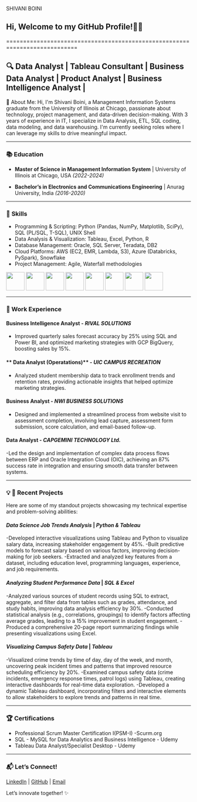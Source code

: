 SHIVANI BOINI
## Hi, Welcome to my GitHub Profile!👋🚀
===========================================================================
## 🔍 Data Analyst | Tableau Consultant | Business Data Analyst | Product Analyst | Business Intelligence Analyst |
📖 About Me:
Hi, I'm Shivani Boini, a Management Information Systems graduate from the University of Illinois at Chicago, passionate about technology, project management, and data-driven decision-making. With 3 years of experience in IT, I specialize in Data Analysis, ETL, SQL coding, data modeling, and data warehousing. I'm currently seeking roles where I can leverage my skills to drive meaningful impact.


---
### 📚 **Education**
- **Master of Science in Management Information System** | University of Illinois at Chicago, USA _(2022-2024)_

- **Bachelor’s in Electronics and Communications Engineering** | Anurag University, India _(2016-2020)_
  

---
### 🌟 **Skills**
- Programming & Scripting: Python (Pandas, NumPy, Matplotlib, SciPy), SQL (PL/SQL, T-SQL), UNIX Shell
- Data Analysis & Visualization: Tableau, Excel, Python, R
- Database Management: Oracle, SQL Server, Teradata, DB2
- Cloud Platforms: AWS (EC2, EMR, Lambda, S3), Azure (Databricks, PySpark), Snowflake
- Project Management: Agile, Waterfall methodologies

<code><img height="50" src="https://www.vectorlogo.zone/logos/python/python-ar21.svg"></code>
<code><img height="50" src="https://www.vectorlogo.zone/logos/google_cloud/google_cloud-ar21.svg"></code>
<code><img height="50" src="https://www.vectorlogo.zone/logos/mysql/mysql-ar21.svg"></code>
<code><img height="50" src="https://www.vectorlogo.zone/logos/amazon_aws/amazon_aws-ar21.svg"></code>
<code><img height="50" src="https://www.vectorlogo.zone/logos/mongodb/mongodb-ar21.svg"></code>
<code><img height="50" src="https://www.vectorlogo.zone/logos/w3_html5/w3_html5-ar21.svg"></code>
<code><img height="50" src="https://www.vectorlogo.zone/logos/r-project/r-project-ar21.svg"></code>
<code><img height="50" src="https://www.vectorlogo.zone/logos/tableau/"></code>


---
### **💼 Work Experience**
#### **Business Intelligence Analyst** - *RIVAL SOLUTIONS*
- Improved quarterly sales forecast accuracy by 25% using SQL and Power BI, and optimized marketing strategies with GCP BigQuery, boosting sales by 15%.
 
#### ** Data Analyst (Operatations)** - *UIC CAMPUS RECREATION*
- Analyzed student membership data to track enrollment trends and retention rates, providing actionable insights that helped optimize marketing strategies.

#### **Business Analyst** - *NWI BUSINESS SOLUTIONS*
- Designed and implemented a streamlined process from website visit to assessment completion, involving lead capture, assessment form submission, score calculation, and email-based follow-up.

####  **Data Analyst** - *CAPGEMINI TECHNOLOGY Ltd.*
-Led the design and implementation of complex data process flows between ERP and Oracle Integration Cloud (OIC), achieving an 87% success rate in integration and ensuring smooth data transfer between systems.


---
### 💡 **🚀 Recent Projects**
Here are some of my standout projects showcasing my technical expertise and problem-solving abilities:
#### *Data Science Job Trends Analysis* | *Python & Tableau*
-Developed interactive visualizations using Tableau and Python to visualize salary data, increasing stakeholder engagement by 45%.
-Built predictive models to forecast salary based on various factors, improving decision-making for job seekers.
-Extracted and analyzed key features from a dataset, including education level, programming languages, experience, and job requirements.

#### *Analyzing Student Performance Data* | *SQL & Excel*
-Analyzed various sources of student records using SQL to extract, aggregate, and filter data from tables such as grades, attendance, and study habits, improving data analysis efficiency by 30%.
-Conducted statistical analysis (e.g., correlations, groupings) to identify factors affecting average grades, leading to a 15% improvement in student engagement.
-Produced a comprehensive 20-page report summarizing findings while presenting visualizations using Excel.

#### *Visualizing Campus Safety Data* | *Tableau*
-Visualized crime trends by time of day, day of the week, and month, uncovering peak incident times and patterns that improved resource scheduling efficiency by 20%.
-Examined campus safety data (crime incidents, emergency response times, patrol logs) using Tableau, creating interactive dashboards for real-time data exploration.
-Developed a dynamic Tableau dashboard, incorporating filters and interactive elements to allow stakeholders to explore trends and patterns in real time.


---
### 🏆 **Certifications**
- Professional Scrum Master Certification I(PSM-I) -Scurm.org
- SQL - MySQL for Data Analytics and Business Intelligence - Udemy
- Tableau Data Analyst/Specialist Desktop - Udemy


---
### 📬 **Let’s Connect!**
[LinkedIn](www.linkedin.com/in/shivani-boini) | [GitHub](https://github.com/ManoTeja4858) | [Email](mailto:manoteja4488@gmail.com)

Let’s innovate together! ✨
<!---
ManoTeja4858/ManoTeja4858 is a ✨ special ✨ repository because its `README.md` (this file) appears on your GitHub profile.
You can click the Preview link to take a look at your changes.
--->
